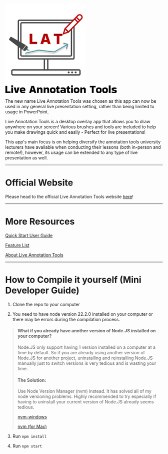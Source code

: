 

<img src="./docs/images/LAT%20Logo%202.png" width="256">
<img src="./assets/docs/Live%20Annotation%20Tools%20Logo.png">

The new name Live Annotation Tools was chosen as this app can now be used in any
general live presentation setting, rather than being limited to usage in PowerPoint.

Live Annotation Tools is a desktop overlay app that allows you to 
draw anywhere on your screen! Various brushes and tools are included
to help you make drawings quick and easily - Perfect for live presentations!


This app's main focus is on helping diversify the annotation tools university
lecturers have available when conducting their lessons (both in-person and remote!), however, its usage
can be extended to any type of live presentation as well.

---

# Official Website

Please head to the official Live Annotation Tools website [here](https://tlchicken.github.io/lecturer-broadcasting-software/index.html)!

---

# More Resources

[Quick Start User Guide](https://tlchicken.github.io/lecturer-broadcasting-software/quickStart.html)

[Feature List](https://tlchicken.github.io/lecturer-broadcasting-software/features.html)

[About Live Annotation Tools](https://tlchicken.github.io/lecturer-broadcasting-software/about.html)

---

# How to Compile it yourself (Mini Developer Guide)

1. Clone the repo to your computer

2. You need to have node version 22.2.0 installed on your computer or there may be errors during the compilation process.

> #### What if you already have another version of Node.JS installed on your computer?
> 
> Node.JS only support having 1 version installed on a computer at a time by default. So if you are already using
> another version of Node.JS for another project, uninstalling and reinstalling Node.JS manually just to switch versions
> is very tedious and is wasting your time.
> 
> #### The Solution:
> 
> Use Node Version Manager (nvm) instead. It has solved all of my node versioning problems. Highly recommended
> to try especially if having to uninstall your current version of Node.JS already seems tedious.
> 
> [nvm-windows](https://github.com/coreybutler/nvm-windows)
> 
> [nvm (for Mac)](https://github.com/nvm-sh/nvm)


3. Run `npm install`

4. Run `npm start`





